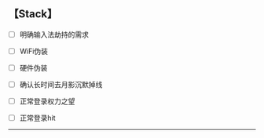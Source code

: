 ## 【Stack】

- [ ] 明确输入法劫持的需求

- [ ] WiFi伪装

- [ ] 硬件伪装

- [ ] 确认长时间去月影沉默掉线

- [ ] 正常登录权力之望

- [ ] 正常登录hit

  

---


